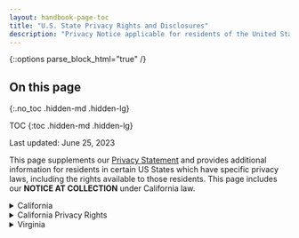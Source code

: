 ```yaml
---
layout: handbook-page-toc
title: "U.S. State Privacy Rights and Disclosures"
description: "Privacy Notice applicable for residents of the United States."
---
```

{::options parse_block_html="true" /}

## On this page

{:.no_toc .hidden-md .hidden-lg}

TOC {:toc .hidden-md .hidden-lg}

Last updated: June 25, 2023

This page supplements our [Privacy Statement](https://about.gitlab.com/privacy/) and provides additional information for residents in certain US States which have specific privacy laws, including the rights available to those residents. This page includes our **NOTICE AT COLLECTION** under California law.

<details>
<summary markdown="span">California</summary>

**Effective 1 January 2023**

This Notice at Collection is provided under California law which requires us to provide California residents with additional information on how GitLab collects, uses, retains, and discloses Personal Information. California residents' additional rights are also summarized.

### Personal Information We Collect

In the preceding twelve months, GitLab or our service providers may have collected the following categories of Personal Information for business or commercial purposes:

- Identifiers/Contact Information (such as a real name, alias, postal address, unique personal identifier, online identifier, internet protocol address, email address, user name, or other similar identifiers);
- Personal Information, as defined in the California customer records law section 1798.80 (such as name, contact information, employment history, credit card number, debit card number or any other financial information);
- Commercial Information (such as records of products or services purchased, obtained, or considered);
- Internet or other electronic network activity information (such as data analytics and browsing history);
- Geolocation Data (such as device location);
- Audio, electronic, visual or similar information (such as call or video recordings);
- Professional or employment-related information);
- Inferred information (such as preferences, characteristics, and predispositions); and
- Sensitive Personal Information, which may include:
  - Government identification, such as state identification information;
  - Log-in, financial account, debit card, or credit card number in combination with any required security or access code, password, or credentials allowing access to an account; and
  - The contents of your email and other electronic communications unless we are the intended recipient of the communication.

### Sources of Personal Information We Collect

We collect Personal Information from the following categories of sources, which are described in more detail in our [Privacy Statement](https://about.gitlab.com/privacy/#what-personal-data-does-gitlab-collect-about-me):

- Information you provide directly;
- Information we collect automatically through your acces to and use of our websites and services;
- Vendors and Partners;
- Third Party Sign-in services; and
- Other users of our services.

### Business or Commercial Purposes for Collection of Personal Information

We use the Personal Information we collect for the following Business or Commercial purposes, which are further described in our Privacy Statement or otherwise disclosed to you:

| Purpose of Use                                                                                                                                                                                                                      | Categories of Personal Information                                                                                                                                                                                                                                                                              |
|-------------------------------------------------------------------------------------------------------------------------------------------------------------------------------------------------------------------------------------|-----------------------------------------------------------------------------------------------------------------------------------------------------------------------------------------------------------------------------------------------------------------------------------------------------------------|
|**Auditing interactions with consumers.** To understand how our services are used and to improve services, provide trainings and educational opportunities, to enforce legal terms that govern our services |{::nomarkdown}<ul><li>Identifiers/Contact information</li><li>Commercial information</li><li>Internet or other electronic network activity information</li><li>Geolocation data</li><li>Professional or employment-related information</li><li>Audio, electronic visual or similar information</li><li>Inferred Information</li></ul>{:/}                                                  |
|**Detecting security incidents and debugging.** To maintain the security of our services, detect and prevent fraud and abuse.                                                                                                             |{::nomarkdown}<ul><li>Identifiers/Contact information</li><li>Personal Information, as defined in the California customer records law section 1798.80</li><li>Commercial Information</li><li>Internet or other electronic network activity information</li><li>Geolocation data</li><li>Sensitive Personal Information</li></ul>{:/}                                                 |
|**Contextual customization of ads.** To understand you and your preferences in order to display advertising to you and to send you marketing content, offers, and promotions.                                                              |{::nomarkdown}<ul><li>Identifiers/Contact information</li><li>Commercial information</li><li>Internet or other electronic network activity information</li><li>Geolocation data</li><li>Professional or employment-related information</li><li>Inferred information</li><ul>{:/}                                                                                                    |
|**Internal Research.** To improve and develop new services or features, diagnose issues, analyze use and measure effectiveness of our services to improve them in order to obtain and retain customers, and conduct research.              |{::nomarkdown}<ul><li>Identifiers/Contact information</li><li>Commercial information</li><li>Internet or other electronic network activity information</li><li>Geolocation data</li><li>Professional or employment-related information</li><li>Inferred information</li><ul>{:/}                                                                                                    |
|**Maintaining Quality and Safety.** To understand how our services are used and improve the services, to provide a forum to discuss services, to protect the rights, safety and property of GitLab, you or any third-party                  |{::nomarkdown}<ul><li>Identifiers/Contact information</li><li>Personal Information, as defined in the California customer records law section 1798.80</li><li>Commercial information</li><li>Internet or other electronic network activity information</li><li>Geolocation data</li><li>Inferred Information</li><ul>{:/}                                                        |
|**Providing Customer Service, Maintaining/Servicing Customer Accounts, Verifying Customer Information.** To create, identify and authenticate your access to the services, provide customer support and respond to your questions or feedback. |{::nomarkdown}<ul><li> Identifiers/Contact information</li><li>Personal Information, as defined in the California customer records law section 1798.80</li><li>Commercial information</li><li>Internet or other electronic network activity information</li><li>Geolocation data</li><li> Professional or employment-related information</li><li>Sensitive Personal Information</li><ul>{:/} |
|**Communication with Customers.** To send you information, including confirmations, technical notices and releases, security alerts, schedule maintenance, and to support administrative messages such as password reset requests.          |{::nomarkdown}<ul><li>Identifiers/Contact information</li><li>Commercial information</li><li>Internet or other electronic network activity information</li><li>Geolocation data</li><li>Professional or employment-related information</li><li>Sensitive Personal Information</li><ul>{:/}                                                                                         |
|**Processing Payments.** To perform business operations such as billing, renewals, and payment processing.                                                                                                                                |{::nomarkdown}<ul><li>Identifiers/Contact information</li><li>Personal Information, as defined in the Callifornia customer records law section 1798.80</li><li>Commercial Information</li><li>Sensitive Personal Information</li><ul>{:/}


### Categories of Personal Information Disclosed for a Business Purpose

We disclosed the following categories of Personal Information for a business purpose in the preceding 12-months: identifiers/contact information; Personal Information, as defined in the California customer records law section 1798.80; commercial information; internet or other electronic network activity information; geolocation data (such as device location); audio, electronic, visual or similar information (such as call or video recordings); professional or employment-related information; and inferred information (such as preferences, characteristics, and predispositions). We disclosed each category with our affiliated companies; order processing, and fulfillment vendors; payment processors and financial institutions; analytics and research vendors; information technology vendors; fraud prevention and security vendors; vendors supporting legal, compliance, accounting, audits and other internal functions; certain marketing and advertising vendors; and other third-parties as descibed in the "[With Whom does GitLab Share my Personal data?](https://about.gitlab.com/privacy/#with-whom-does-gitlab-share-my-personal-data)" section of our Privacy Statement.

### Categories of Personal Information Sold or Shared

Under California law, the transmission of cookie identifiers and browsing behaviors to third-parties for interest-based advertising or cross-context behavioral advertising may be considered a sale of Personal Information. Subject to certain uses of the Services, we may share such Personal Information with third-parties, which may be considered a sale. We do not sell or share Sensitive Personal Information, nor do we sell or share any Personal Information about individuals who we know are under the age of 16. In the preceding 12-months, GitLab may have sold or shared the following categories of Personal Information to the following categories of third-party recipients for the purposes listed below.

| Categories of Personal Information Sold or Shared                                                                                    | Categories of Third-Party Recipients                                                                | Purpose of Disclosure                                                  |
|--------------------------------------------------------------------------------------------------------------------------------------|-----------------------------------------------------------------------------------------------------|------------------------------------------------------------------------|
|Identifiers/Contact information<br>Internet or other electronic network activity information<br>Geolocation data<br>Inferred information | Data Analytics Providers, Advertising Networks, Social Networks | Interest based advertising, data enrichment |


### Retention and Deletion

Please review the [Data Retention](https://about.gitlab.com/privacy/#data-retention) section of our Privacy Statement for more information about how long GitLab retains Personal Information.

</details>


<details>
<summary markdown="span">California Privacy Rights</summary>

You are entitled to certain rights as a California resident, which include:

- Right to Know, in addition to what we have provided in this US State Privacy Rights and Disclosures Statement, what Personal Information we have collected from you in the preceding 12 months, including access to specific categories and pieces of Personal Information about you that we collect, use, disclose, sell, and share;
- Right to delete your Personal Information;
- Right correct your Personal Information;
- Right to non-discrimination of service or price if you exercise your privacy rights, and GitLab will not deny providing you with the Services or charge you different prices if you exercise your rights;
- You have the right to know whether your Personal Information is sold or shared and to opt-out of the sale of your Personal Information. You may opt-out of interest-based advertising based on your browser by exercising the Do Not Sell or Share My Personal Information link in the footer or header of our sites. You may exercise all other California rights as described in the [Rights and Choices](https://about.gitlab.com/privacy/#what-are-my-rights-and-choices-regarding-personal-data) section of the GitLab Privacy Statement; and
- You have the right to receive notice of our privacy practices at or before the point where your Personal Information is collected. This US State Privacy Rights and Disclosures as well as our Privacy Statement serve as our Notice of Collection.

You may designate, in writing or through a power of attorney, an authorized agent to make requests on your behalf to exercise your rights under California law. Before accepting such a request from an agent, we will require the agent to provide proof you have authorized them to act on your behalf, and we may need you to verify your identity directly with us. To provide or delete specific pieces of Personal Information we will need to verify your identity to the degree of certainty required by law. We will verify your request by using one of the methods set forth [here](https://about.gitlab.com/handbook/gdpr/).

</details>


<details>
<summary markdown="span">Virginia</summary>

**Effective 1 January 2023**

This notice is provided under the Virginia Consumer Data Protection Act ("VCDPA") and explains the privacy rights of Virginia residents. It also provides certain mandated disclosures about our treatment of Virginia residents' Personal Data.

### Categories of Personal Data processed

We collect the Personal Data detailed in the "[What Personal Data does GitLab collect about me?](https://about.gitlab.com/privacy/#what-personal-data-does-gitlab-collect-about-me)" section of our Privacy Statement.

### Purpose for processing Personal Data

The purposes for processing your Personal Data are found in the "[How Does GitLab use my Personal Data?](https://about.gitlab.com/privacy/#how-does-gitlab-use-my-personal-data)" section of our Privacy Statement.

### Disclosure of Personal Data

We may share each of the categories of Personal Data listed in our Privacy Statement with those third-parties detailed in the section titled "[With Whom does GitLab share my Personal Data?](https://about.gitlab.com/privacy/#with-whom-does-gitlab-share-my-personal-data)"

### Virginia Resident Rights

- Right to know whether GitLab processes your Personal Data and to access it;
- Right to correct inaccuracies in Personal Data;
- Right to delete Personal Data;
- Right of data portability;
- Right to opt out from targeted advertising; and
- Right to opt out from the sale of Personal Data.

### How to Exercise Virginia Privacy Rights

To make an access, correction, deletion or portability request, use the [Personal Data Request Form](https://about.gitlab.com/handbook/gdpr/). You may designate in writing or through a power of attorney, an authorized agent to make requests on your behalf to exercise your rights under VCDPA. Before accepting such a request from an agent, we will require the agent to provide proof you have authorized them to act on your behalf, and we may need you to verify your identity directly with us. To provide or delete specific pieces of Personal Data we will need to verify your identity to the degree of certainty required by law. We will verify your request by using one of the methods set for [here](https://about.gitlab.com/handbook/gdpr/). We do not sell your Personal Data, as the term "sale" is defined under the VCDPA.

### Personal Data processed for Targeted Advertising

We process and disclose the following categories of Personal Data for targeted advertising:  device information and identifiers, website usage data, and other online activity data provided through cookies and similar tracking technologies. We share each category with advertising agencies, data anlytics providers, and social networks.

### How to Opt-Out from Targeted Advertising

To opt out from targeted advertising, click on the Cookie Preferences link in the footer or header of each of our website pages. An opt-out request will be specific to the device and browser you are using. Therefore you will need to opt-out from each browser that you use to access GitLab websites and services.

</details>
